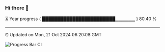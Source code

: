### Hi there 👋

⏳ Year progress { ████████████████████████▁▁▁▁▁▁ } 80.40 %

---

⏰ Updated on Mon, 21 Oct 2024 06:20:08 GMT

![Progress Bar CI](https://github.com/liununu/liununu/workflows/Progress%20Bar%20CI/badge.svg)

